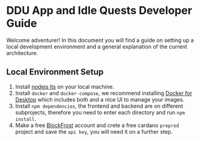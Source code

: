 # DDU App and Idle Quests Developer Guide

Welcome adventurer! In this document you will find a guide on setting up a local development environment and a general explanation of the current architecture.

## Local Environment Setup

1. Install [nodejs lts](https://nodejs.org/en/) on your local machine.
2. Install `docker` and `docker-compose`, we recommend installing [Docker for Desktop](https://www.docker.com/products/docker-desktop/) which includes both and a nice UI to manage your images.
3. Install `npm dependencies`, the frontend and backend are on different subprojects, therefore you need to enter each directory and run `npm install`.
4. Make a free [BlockFrost](https://blockfrost.io/) account and crete a free cardano `preprod` project and save the `api key`, you will need it on a further step.